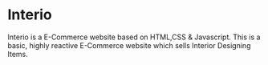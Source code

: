 # Interio
Interio is a E-Commerce website based on HTML,CSS & Javascript.
This is a basic, highly reactive E-Commerce website which sells Interior Designing Items.
